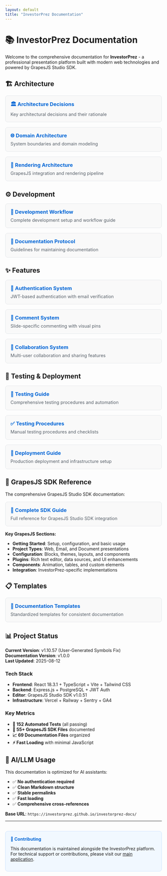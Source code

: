 ```yaml
---
layout: default
title: "InvestorPrez Documentation"
---
```


# 📚 InvestorPrez Documentation

Welcome to the comprehensive documentation for **InvestorPrez** - a professional presentation platform built with modern web technologies and powered by GrapesJS Studio SDK.

## 🏗️ Architecture

<div class="grid">
  <div class="card">
    <h3><a href="{% link _architecture/ARCHITECTURE_DECISIONS.md %}">🏛️ Architecture Decisions</a></h3>
    <p>Key architectural decisions and their rationale</p>
  </div>
  <div class="card">
    <h3><a href="{% link _architecture/DOMAIN_ARCHITECTURE.md %}">🌐 Domain Architecture</a></h3>
    <p>System boundaries and domain modeling</p>
  </div>
  <div class="card">
    <h3><a href="{% link _architecture/GRAPESJS_RENDERING_ARCHITECTURE.md %}">🎨 Rendering Architecture</a></h3>
    <p>GrapesJS integration and rendering pipeline</p>
  </div>
</div>

## ⚙️ Development

<div class="grid">
  <div class="card">
    <h3><a href="{% link _development/DEVELOPMENT_WORKFLOW.md %}">🔧 Development Workflow</a></h3>
    <p>Complete development setup and workflow guide</p>
  </div>
  <div class="card">
    <h3><a href="{% link _development/DOCUMENTATION_UPDATE_PROTOCOL.md %}">📝 Documentation Protocol</a></h3>
    <p>Guidelines for maintaining documentation</p>
  </div>
</div>

## ✨ Features

<div class="grid">
  <div class="card">
    <h3><a href="{% link _features/AUTHENTICATION_SYSTEM.md %}">🔐 Authentication System</a></h3>
    <p>JWT-based authentication with email verification</p>
  </div>
  <div class="card">
    <h3><a href="{% link _features/COMMENT_SYSTEM.md %}">💬 Comment System</a></h3>
    <p>Slide-specific commenting with visual pins</p>
  </div>
  <div class="card">
    <h3><a href="{% link _features/COLLABORATION_SYSTEM_RESEARCH.md %}">🤝 Collaboration System</a></h3>
    <p>Multi-user collaboration and sharing features</p>
  </div>
</div>

## 🧪 Testing & Deployment

<div class="grid">
  <div class="card">
    <h3><a href="{% link _testing/AUTOMATED_TESTING_GUIDE.md %}">🔬 Testing Guide</a></h3>
    <p>Comprehensive testing procedures and automation</p>
  </div>
  <div class="card">
    <h3><a href="{% link _testing/TESTING_PROCEDURES.md %}">✅ Testing Procedures</a></h3>
    <p>Manual testing procedures and checklists</p>
  </div>
  <div class="card">
    <h3><a href="{% link _deployment/DEPLOYMENT_GUIDE.md %}">🚀 Deployment Guide</a></h3>
    <p>Production deployment and infrastructure setup</p>
  </div>
</div>

## 🎨 GrapesJS SDK Reference

The comprehensive GrapesJS Studio SDK documentation:

<div class="grid">
  <div class="card">
    <h3><a href="/investorprez-docs/grapesjs/GrapesJS_SDK_Docs/">📖 Complete SDK Guide</a></h3>
    <p>Full reference for GrapesJS Studio SDK integration</p>
  </div>
</div>

**Key GrapesJS Sections:**
- **Getting Started**: Setup, configuration, and basic usage
- **Project Types**: Web, Email, and Document presentations  
- **Configuration**: Blocks, themes, layouts, and components
- **Plugins**: Rich text editor, data sources, and UI enhancements
- **Components**: Animation, tables, and custom elements
- **Integration**: InvestorPrez-specific implementations

## 📋 Templates

<div class="grid">
  <div class="card">
    <h3><a href="{% link _templates/templates/FEATURE_DOCUMENTATION.md %}">📄 Documentation Templates</a></h3>
    <p>Standardized templates for consistent documentation</p>
  </div>
</div>

## 📊 Project Status

**Current Version**: v1.10.57 (User-Generated Symbols Fix)  
**Documentation Version**: v1.0.0  
**Last Updated**: 2025-08-12

### Tech Stack
- **Frontend**: React 18.3.1 + TypeScript + Vite + Tailwind CSS
- **Backend**: Express.js + PostgreSQL + JWT Auth
- **Editor**: GrapesJS Studio SDK v1.0.51
- **Infrastructure**: Vercel + Railway + Sentry + GA4

### Key Metrics
- **📄 152 Automated Tests** (all passing)
- **🎨 55+ GrapesJS SDK Files** documented
- **📈 69 Documentation Files** organized
- **⚡ Fast Loading** with minimal JavaScript

## 🤖 AI/LLM Usage

This documentation is optimized for AI assistants:
- ✅ **No authentication required**
- ✅ **Clean Markdown structure**  
- ✅ **Stable permalinks**
- ✅ **Fast loading**
- ✅ **Comprehensive cross-references**

**Base URL**: `https://investorprez.github.io/investorprez-docs/`

---

<div class="info-box">
  <h4>📝 Contributing</h4>
  <p>This documentation is maintained alongside the InvestorPrez platform. For technical support or contributions, please visit our <a href="https://app.investorprez.com">main application</a>.</p>
</div>

<style>
.grid {
  display: grid;
  grid-template-columns: repeat(auto-fit, minmax(300px, 1fr));
  gap: 1rem;
  margin: 1rem 0;
}

.card {
  border: 1px solid #e1e4e8;
  border-radius: 8px;
  padding: 1rem;
  background: #f9f9f9;
}

.card h3 {
  margin: 0 0 0.5rem 0;
  color: #0366d6;
}

.card h3 a {
  text-decoration: none;
  color: inherit;
}

.card h3 a:hover {
  text-decoration: underline;
}

.card p {
  margin: 0;
  color: #586069;
  font-size: 0.9rem;
}

.info-box {
  background: #f1f8ff;
  border: 1px solid #c8e1ff;
  border-radius: 8px;
  padding: 1rem;
  margin: 2rem 0;
}

.info-box h4 {
  margin: 0 0 0.5rem 0;
  color: #0366d6;
}
</style>